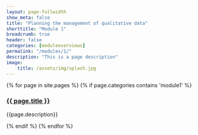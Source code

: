 ```yaml
---
layout: page-fullwidth
show_meta: false
title: "Planning the management of qualitative data"
shorttitle: "Module 1"
breadcrumb: true
header: false
categories: [moduleoverviews]
permalink: "/modules/1/"
description: "This is a page description"
image:
    title: /assets/img/splash.jpg
---
```

<div class="item">
  {% for page in site.pages %}
    {% if page.categories contains 'module1' %}
      <h3><a href="{{ site.url }}{{ site.baseurl }}{{ page.url }}">{{ page.title }}</a></h3>
      <p>{{page.description}}</p>  
    {% endif %}
  {% endfor %}
</div>